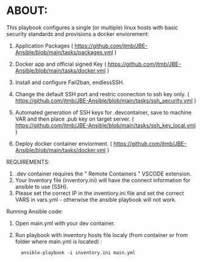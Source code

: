 # ABOUT:

This playbook configures a single (or multiple) linux hosts with basic security standards and provisions a docker enviorement:

1. Application Packages ( https://github.com/jtmb/JBE-Ansible/blob/main/tasks/packages.yml )

2. Docker app and official signed Key ( https://github.com/jtmb/JBE-Ansible/blob/main/tasks/docker.yml )

3. Install and configure Fail2ban, endlessSSH.

4. Change the default SSH port and restric connection to ssh key only. ( https://github.com/jtmb/JBE-Ansible/blob/main/tasks/ssh_security.yml )

5. Automated generation of SSH keys for .devcontainer, save to machine VAR and then place .pub key on target server.  ( https://github.com/jtmb/JBE-Ansible/blob/main/tasks/ssh_key_local.yml )

6. Deploy docker container enviorment. ( https://github.com/jtmb/JBE-Ansible/blob/main/tasks/docker.yml )


REQUIREMENTS:

1. .dev container requires the " Remote Containers " VSCODE extension.
2. Your Inventory file (inventory.ini) will have the connect information for ansible to use (SSH). 
3.  Please set the correct IP in the inventiory.ini file and set the correct VARS in vars.yml - otherwise the ansible playbook will not work.

Running Ansible code:

1. Open main.yml with your dev container.
2. Run playbook with inventory hosts file localy (from container or from folder where main.yml is located) :

         ansible-playbook -i inventory.ini main.yml
